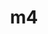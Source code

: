 ---
title: "m4"
layout: cache
categories: [package, develop]
meta: {"versions": ["1.4.19"], "compilers": ["gcc@7.5.0", "gcc@8.4.0"]}
spec_files: 
 - spec-0.json
 - spec-1.json
spec_names:
 - 'm4@1.4.19%gcc@7.5.0+sigsegv patches=9dc5fbd,bfdffa7 arch=linux-ubuntu18.04-x86_64 ^libsigsegv@2.13%gcc@7.5.0 arch=linux-ubuntu18.04-x86_64'
 - 'm4@1.4.19%gcc@8.4.0+sigsegv patches=9dc5fbd,bfdffa7 arch=linux-ubuntu18.04-x86_64 ^libsigsegv@2.13%gcc@8.4.0 arch=linux-ubuntu18.04-x86_64'
---
